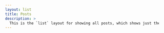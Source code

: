 ```yaml
---
layout: list
title: Posts
description: >
  This is the `list` layout for showing all posts, which shows just the title and groups them by year of publication.
---
```

